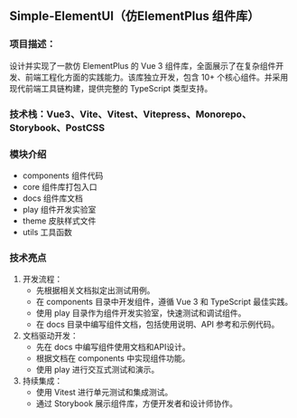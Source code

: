 ## Simple-ElementUI（仿ElementPlus 组件库）

### 项目描述：

设计并实现了一款仿 ElementPlus 的 Vue 3 组件库，全面展示了在复杂组件开发、前端工程化方面的实践能力。该库独立开发，包含 10+ 个核心组件。并采用现代前端工具链构建，提供完整的 TypeScript 类型支持。

### 技术栈：Vue3、Vite、Vitest、Vitepress、Monorepo、Storybook、PostCSS

### 模块介绍

- components 组件代码
- core 组件库打包入口
- docs 组件库文档
- play 组件开发实验室
- theme 皮肤样式文件
- utils 工具函数

### 技术亮点

1. 开发流程：
   - 先根据相关文档拟定出测试用例。
   - 在 components 目录中开发组件，遵循 Vue 3 和 TypeScript 最佳实践。
   - 使用 play 目录作为组件开发实验室，快速测试和调试组件。
   - 在 docs 目录中编写组件文档，包括使用说明、API 参考和示例代码。
2. 文档驱动开发：
   - 先在 docs 中编写组件使用文档和API设计。
   - 根据文档在 components 中实现组件功能。
   - 使用 play 进行交互式测试和演示。
3. 持续集成：
   - 使用 Vitest 进行单元测试和集成测试。
   - 通过 Storybook 展示组件库，方便开发者和设计师协作。
